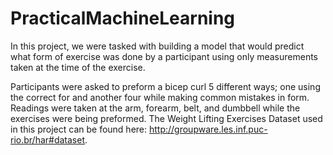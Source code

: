 PracticalMachineLearning
========================

In this project, we were tasked with building a model that would predict what form of exercise was done by a participant using only measurements taken at the time of the exercise.

Participants were asked to preform a bicep curl 5 different ways; one using the correct for and another four while making common mistakes in form. Readings were taken at the arm, forearm, belt, and dumbbell while the exercises were being preformed.
The Weight Lifting Exercises Dataset used in this project can be found here: http://groupware.les.inf.puc-rio.br/har#dataset.
